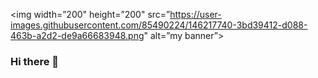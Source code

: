 
<p align=”center”>

<img width=”200" height=”200" src=”https://user-images.githubusercontent.com/85490224/146217740-3bd39412-d088-463b-a2d2-de9a66683948.png" alt=”my banner”>

</p>

### Hi there 👋

<!--
**Caroline-theotter/Caroline-theotter** is a ✨ _special_ ✨ repository because its `README.md` (this file) appears on your GitHub profile.

Here are some ideas to get you started:

- 🔭 I’m currently working on ...
- 🌱 I’m currently learning ...
- 👯 I’m looking to collaborate on ...
- 🤔 I’m looking for help with ...
- 💬 Ask me about ...
- 📫 How to reach me: ...
- 😄 Pronouns: ...
- ⚡ Fun fact: ...
-->

